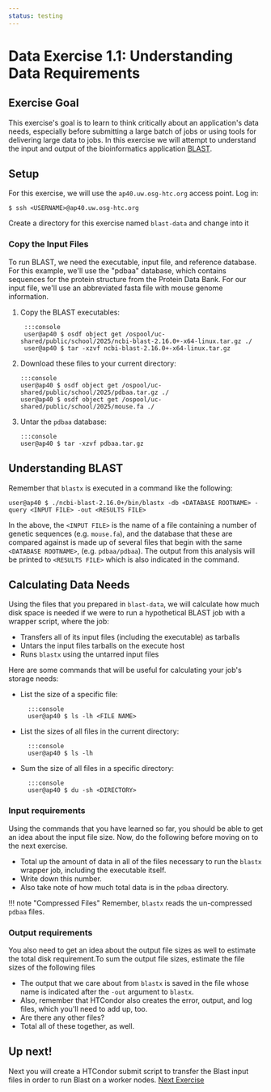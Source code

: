```yaml
---
status: testing
---
```


Data Exercise 1.1: Understanding Data Requirements
===============================

Exercise Goal 
-------------

This exercise's goal is to learn to think critically about an application's data needs, especially before submitting a
large batch of jobs or using tools for delivering large data to jobs.
In this exercise we will attempt to understand the input and output of the bioinformatics application
[BLAST](http://blast.ncbi.nlm.nih.gov/).

Setup
-----

For this exercise, we will use the `ap40.uw.osg-htc.org` access point. Log in:

``` hl_lines="1"
$ ssh <USERNAME>@ap40.uw.osg-htc.org
```

Create a directory for this exercise named `blast-data` and change into it

### Copy the Input Files ###

To run BLAST, we need the executable, input file, and reference
database. For this example, we'll use the "pdbaa" database, which
contains sequences for the protein structure from the Protein Data Bank.
For our input file, we'll use an abbreviated fasta file with mouse
genome information.

1. Copy the BLAST executables:
   
        :::console
        user@ap40 $ osdf object get /ospool/uc-shared/public/school/2025/ncbi-blast-2.16.0+-x64-linux.tar.gz ./
        user@ap40 $ tar -xzvf ncbi-blast-2.16.0+-x64-linux.tar.gz

1.  Download these files to your current directory:

        :::console
        user@ap40 $ osdf object get /ospool/uc-shared/public/school/2025/pdbaa.tar.gz ./
        user@ap40 $ osdf object get /ospool/uc-shared/public/school/2025/mouse.fa ./

1.  Untar the `pdbaa` database:

        :::console
        user@ap40 $ tar -xzvf pdbaa.tar.gz

Understanding BLAST
-------------------

Remember that `blastx` is executed in a command like the following:

``` console
user@ap40 $ ./ncbi-blast-2.16.0+/bin/blastx -db <DATABASE ROOTNAME> -query <INPUT FILE> -out <RESULTS FILE>
```

In the above, the `<INPUT FILE>` is the name of a file containing a number of genetic sequences (e.g. `mouse.fa`), and
the database that these are compared against is made up of several files that begin with the same `<DATABASE ROOTNAME>`,
(e.g. `pdbaa/pdbaa`).
The output from this analysis will be printed to `<RESULTS FILE>` which is also indicated in the command.

Calculating Data Needs
----------------------

Using the files that you prepared in `blast-data`, we will calculate how much disk space is needed if we were to
run a hypothetical BLAST job with a wrapper script, where the job:

- Transfers all of its input files (including the executable) as tarballs
- Untars the input files tarballs on the execute host
- Runs `blastx` using the untarred input files

Here are some commands that will be useful for calculating your job's storage needs:

- List the size of a specific file:

        :::console
        user@ap40 $ ls -lh <FILE NAME>

- List the sizes of all files in the current directory:

        :::console
        user@ap40 $ ls -lh

- Sum the size of all files in a specific directory:

        :::console
        user@ap40 $ du -sh <DIRECTORY>

### Input requirements

Using the commands that you have learned so far, you should be able to get an idea about the input file size. Now, do the following before moving on to the next exercise.

- Total up the amount of data in all of the files necessary to run the `blastx` wrapper job, including the executable itself.
- Write down this number.
- Also take note of how much total data is in the `pdbaa` directory.

!!! note "Compressed Files"
    Remember, `blastx` reads the un-compressed `pdbaa` files.

### Output requirements

You also  need to get an idea about the output file sizes as well to estimate the total disk requirement.To sum the output file sizes, estimate the file sizes of the following files

- The output that we care about from `blastx` is saved in the file whose name is indicated after the `-out` argument to `blastx`.
- Also, remember that HTCondor also creates the error, output, and log files, which you'll need to add up, too.
- Are there any other files?
- Total all of these together, as well.

<!--
#removed for 2020 Virtual school since (I assume) we won't have a group discussion forum 
Talk about this as a group!
---------------------------

Once you have completed the above tasks, we'll talk about the totals as a group.

-   How much disk space is required on the submit server for one blastx run with the input files you used before?
    (Input data)
-   How much disk space is required on the worker node? (uncompressed + output data)
-   How *many* files are needed and created for each run? (Output data)
-   How much total disk space would be necessary on the submit server to run 10 jobs?
    (remember that some of the files will be shared by all 10 jobs, and will not be multiplied)

Answers
-------

- Submit server: Only compressed files needed.  Don't need uncompressed on submit server node.
    - pdbaa.tar.gz: 22MB
    - blastx.tar.gz: 14MB
    - mouse.fa.tar.gz: 104K
    - Total: ~36MB
- Worker Node: Compressed files + uncompressed files
    - pdbaa: 97MB
    - blastx: 39MB
    - mouse.fa: 389KB
    - results: 11MB
    - stdout: 0
    - stderr: 0
    - Compressed files: ~36MB
    - Total: ~183MB
- How many files are needed and created for each run?
    - files in pdbaa: 12
    - blastx: 1
    - mouse.fa: 1
    - results: 1
    - stdout + stderr = 2
    - total: 17
- Submit server with 10 jobs
    - Only need multiple queries, because that is what is different.
    - so pdbaa (22MB) + blastx (14MB) + 10 * mouse.fa (104k) = ~37MB

-->

<!--
## Removed 2019, not sure how users are supposed to reasonably get this info
-   Assuming that each file is read completely by BLAST, and since you know how long blastx runs (time it):
    -   At what rate are files read in?
    -   How many MB/s?
- Rates:
    - my run, and this can vary: 198 seconds
    - 17 / 198 = 0.086 files per second (low)
    - 149 / 198 = 0.75 MBs per second


-->

Up next!
--------

Next you will create a HTCondor submit script to transfer the Blast input files in order to run Blast on a worker nodes.
[Next Exercise](part1-ex2-file-transfer.md)
